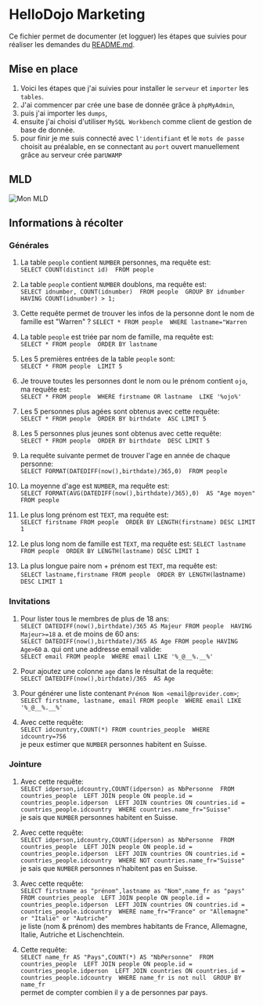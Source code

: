 # HelloDojo Marketing

Ce fichier permet de documenter (et logguer) les étapes que suivies
pour réaliser les demandes du [README.md](README.md).

## Mise en place
1. Voici les étapes que j'ai suivies pour installer le `serveur` et `importer` les `tables`.
1. J'ai commencer par crée une base de donnée grâce à `phpMyAdmin`,
1. puis j'ai importer les `dumps`,
1. ensuite j'ai choisi d'utiliser `MySQL Workbench` comme client de gestion de base de donnée.
1. pour finir je me suis connecté avec `l'identifiant` et le `mots de passe` choisit au préalable, en se connectant au `port` ouvert manuellement grâce au serveur crée par`UWAMP`

## MLD
![Mon MLD](https://i.imgur.com/XPV84Eu.png "Mon MLD généré avec l'option : database->reverse enginering")

## Informations à récolter
### Générales
1. La table `people` contient `NUMBER` personnes, ma requête est:  
   `SELECT COUNT(distinct id) 
   FROM people`

1. La table `people` contient `NUMBER` doublons, ma requête est:  
   `SELECT idnumber, COUNT(idnumber) 
   FROM people 
   GROUP BY idnumber 
   HAVING COUNT(idnumber) > 1;`

1. Cette requête permet de trouver les infos de la personne dont le nom de famille est "Warren" ?
   `SELECT * FROM people 
   WHERE lastname="Warren`

1. La table `people` est triée par nom de famille, ma requête est:  
   `SELECT * FROM people 
   ORDER BY lastname`

1. Les 5 premières entrées de la table `people` sont:  
   `SELECT * FROM people 
   LIMIT 5 `

1. Je trouve toutes les personnes dont le nom ou le prénom contient `ojo`, ma requête est:  
   `SELECT * FROM people 
   WHERE firstname OR lastname 
   LIKE '%ojo%'`

1. Les 5 personnes plus agées sont obtenus avec cette requête:  
   `SELECT * FROM people 
   ORDER BY birthdate 
   ASC LIMIT 5 `

1. Les 5 personnes plus jeunes sont obtenus avec cette requête:  
   `SELECT * FROM people 
   ORDER BY birthdate 
   DESC LIMIT 5 `

1. La requête suivante permet de trouver l'age en année de chaque personne:  
   `SELECT FORMAT(DATEDIFF(now(),birthdate)/365,0) 
   FROM people`

1. La moyenne d'age est `NUMBER`, ma requête est:  
   `SELECT FORMAT(AVG(DATEDIFF(now(),birthdate)/365),0) 
   AS "Age moyen" FROM people`

1. Le plus long prénom est `TEXT`, ma requête est:  
   `SELECT firstname FROM people 
   ORDER BY LENGTH(firstname) DESC LIMIT 1`

1. Le plus long nom de famille est `TEXT`, ma requête est: 
   `SELECT lastname FROM people 
   ORDER BY LENGTH(lastname) DESC LIMIT 1 `

1. La plus longue paire nom + prénom est `TEXT`, ma requête est:  
   `SELECT lastname,firstname FROM people 
   ORDER BY LENGTH(`lastname`) DESC LIMIT 1`
### Invitations
1. Pour lister tous le membres de plus de 18 ans:  
   `SELECT DATEDIFF(now(),birthdate)/365 AS Majeur FROM people 
   HAVING Majeur>=18`
  a. et de moins de 60 ans:  
     	`SELECT DATEDIFF(now(),birthdate)/365 AS Age FROM people HAVING Age>60`
  a. qui ont une addresse email valide:  
	`SELECT email FROM people 
	WHERE email LIKE '%_@__%.__%'`

1. Pour ajoutez une colonne `age` dans le résultat de la requête:  
   `SELECT DATEDIFF(now(),birthdate)/365 
   AS Age`

1. Pour générer une liste contenant `Prénom Nom <email@provider.com>`;  
   `SELECT firstname, lastname, email FROM people 
   WHERE email LIKE '%_@__%.__%' `

1. Avec cette requête:  
   `SELECT idcountry,COUNT(*) FROM countries_people 
   WHERE idcountry=756`  
   je peux estimer que `NUMBER` personnes habitent en Suisse.

### Jointure
1. Avec cette requête:  
   `SELECT idperson,idcountry,COUNT(idperson) as NbPersonne 
   FROM countries_people 
   LEFT JOIN people ON people.id = countries_people.idperson 
   LEFT JOIN countries ON countries.id = countries_people.idcountry 
   WHERE countries.name_fr="Suisse"`  
      je sais que `NUMBER` personnes habitent en Suisse.

1. Avec cette requête:  
   `SELECT idperson,idcountry,COUNT(idperson) as NbPersonne 
   FROM countries_people 
   LEFT JOIN people ON people.id = countries_people.idperson 
   LEFT JOIN countries ON countries.id = countries_people.idcountry 
   WHERE NOT countries.name_fr="Suisse"`  
      je sais que `NUMBER` personnes n'habitent pas en Suisse.

1. Avec cette requête:  
   `SELECT firstname as "prénom",lastname as "Nom",name_fr as "pays" 
   FROM countries_people 
   LEFT JOIN people ON people.id = countries_people.idperson 
   LEFT JOIN countries ON countries.id = countries_people.idcountry 
   WHERE name_fr="France" or "Allemagne" or "Italie" or "Autriche"`  
      je liste (nom & prénom) des membres habitants de France, Allemagne, Italie, Autriche 
      et Lischenchtein.

1. Cette requête:  
   `SELECT name_fr AS "Pays",COUNT(*) AS "NbPersonne" 
   FROM countries_people 
   LEFT JOIN people ON people.id = countries_people.idperson 
   LEFT JOIN countries ON countries.id = countries_people.idcountry 
   WHERE name_fr is not null 
   GROUP BY name_fr`  
      permet de compter combien il y a de personnes par pays.